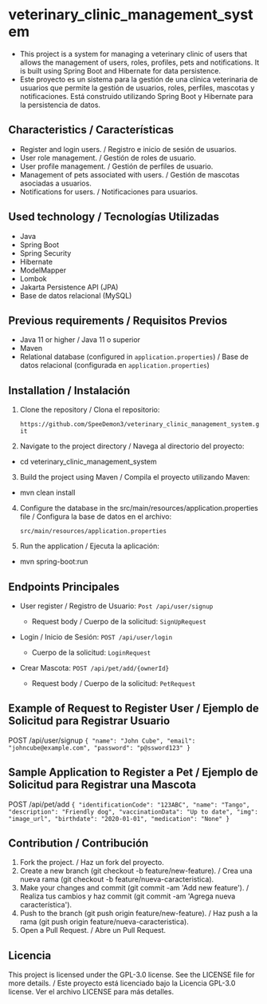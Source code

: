 # veterinary_clinic_management_system
- This project is a system for managing a veterinary clinic of users that allows the management of users, roles, profiles, pets and notifications. It is built using Spring Boot and Hibernate for data persistence.
- Este proyecto es un sistema para la gestión de una clínica veterinaria de usuarios que permite la gestión de usuarios, roles, perfiles, mascotas y notificaciones. Está construido utilizando Spring Boot y Hibernate para la persistencia de datos.

## Characteristics / Características

- Register and login users. / Registro e inicio de sesión de usuarios.
- User role management. / Gestión de roles de usuario.
- User profile management. / Gestión de perfiles de usuario.
- Management of pets associated with users. / Gestión de mascotas asociadas a usuarios.
- Notifications for users. / Notificaciones para usuarios.

## Used technology / Tecnologías Utilizadas

- Java
- Spring Boot
- Spring Security
- Hibernate
- ModelMapper
- Lombok
- Jakarta Persistence API (JPA)
- Base de datos relacional (MySQL)

## Previous requirements / Requisitos Previos

- Java 11 or higher / Java 11 o superior
- Maven
- Relational database (configured in `application.properties`) / Base de datos relacional (configurada en `application.properties`)

## Installation / Instalación

1. Clone the repository / Clona el repositorio:

   `https://github.com/SpeeDemon3/veterinary_clinic_management_system.git` 


2. Navigate to the project directory / Navega al directorio del proyecto:

*   cd veterinary_clinic_management_system

3. Build the project using Maven / Compila el proyecto utilizando Maven:

* mvn clean install

4. Configure the database in the src/main/resources/application.properties file / Configura la base de datos en el archivo: 
 
    `src/main/resources/application.properties`


5. Run the application / Ejecuta la aplicación:

* mvn spring-boot:run

## Endpoints Principales

- User register / Registro de Usuario: `Post /api/user/signup`
  - Request body / Cuerpo de la solicitud: `SignUpRequest`

- Login / Inicio de Sesión: `POST /api/user/login`
  - Cuerpo de la solicitud: `LoginRequest`

- Crear Mascota: `POST /api/pet/add/{ownerId}`
  - Request body / Cuerpo de la solicitud: `PetRequest` 
  
## Example of Request to Register User / Ejemplo de Solicitud para Registrar Usuario
POST /api/user/signup
`{
"name": "John Cube",
"email": "johncube@example.com",
"password": "p@ssword123"
}`

## Sample Application to Register a Pet / Ejemplo de Solicitud para Registrar una Mascota

POST /api/pet/add
`{
"identificationCode": "123ABC",
"name": "Tango",
"description": "Friendly dog",
"vaccinationData": "Up to date",
"img": "image_url",
"birthdate": "2020-01-01",
"medication": "None"
}`

## Contribution / Contribución
1. Fork the project. / Haz un fork del proyecto.
2. Create a new branch (git checkout -b feature/new-feature). / Crea una nueva rama (git checkout -b feature/nueva-caracteristica).
3. Make your changes and commit (git commit -am 'Add new feature'). / Realiza tus cambios y haz commit (git commit -am 'Agrega nueva característica').
4. Push to the branch (git push origin feature/new-feature). / Haz push a la rama (git push origin feature/nueva-caracteristica).
5. Open a Pull Request. / Abre un Pull Request.

## Licencia
This project is licensed under the GPL-3.0 license. See the LICENSE file for more details. / Este proyecto está licenciado bajo la Licencia GPL-3.0 license. Ver el archivo LICENSE para más detalles.
